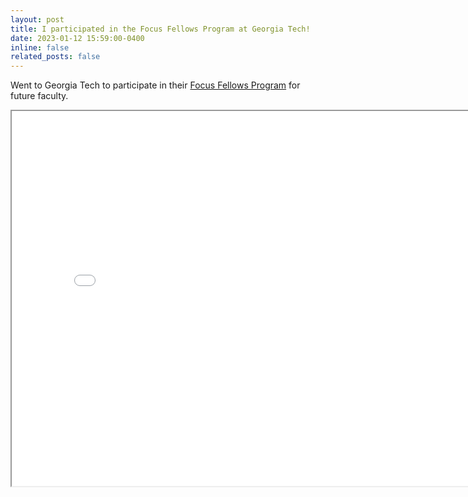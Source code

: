 ```yaml
---
layout: post
title: I participated in the Focus Fellows Program at Georgia Tech!
date: 2023-01-12 15:59:00-0400
inline: false
related_posts: false
---
```


Went to Georgia Tech to participate in their [Focus Fellows Program](https://www.gtri.gatech.edu/georgia-tech-gtri-focus-fellows-program) for future faculty.


<iframe src="../../assets/img/GTFocus.jpg" scrolling="no" style=" width: 800px; height: 600px;  overflow: hidden;" ></iframe>